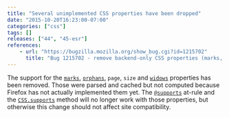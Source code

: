 ```yaml
---
title: "Several unimplemented CSS properties have been dropped"
date: "2015-10-20T16:23:00-07:00"
categories: ["css"]
tags: []
releases: ["44", "45-esr"]
references:
    - url: "https://bugzilla.mozilla.org/show_bug.cgi?id=1215702"
      title: "Bug 1215702 - remove backend-only CSS properties (marks, orphans, page, size, widows)"
---
```

The support for the [`marks`](https://developer.mozilla.org/docs/Web/CSS/%40page/marks), [`orphans`](https://developer.mozilla.org/docs/Web/CSS/orphans), `page`, `size` and [`widows`](https://developer.mozilla.org/docs/Web/CSS/widows) properties has been removed. Those were parsed and cached but not computed because Firefox has not actually implemented them yet. The [`@supports`](https://developer.mozilla.org/docs/Web/CSS/@supports) at-rule and the [`CSS.supports`](https://developer.mozilla.org/docs/Web/API/CSS/supports) method will no longer work with those properties, but otherwise this change should not affect site compatibility.
